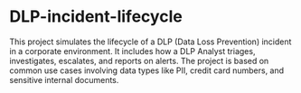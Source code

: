 # DLP-incident-lifecycle
This project simulates the lifecycle of a DLP (Data Loss Prevention) incident in a corporate environment. It includes how a DLP Analyst triages, investigates, escalates, and reports on alerts. The project is based on common use cases involving data types like PII, credit card numbers, and sensitive internal documents. 
